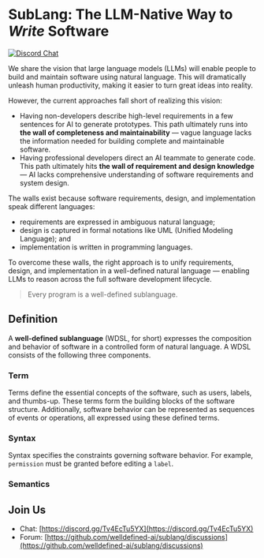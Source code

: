 # SubLang: The LLM-Native Way to _Write_ Software

[![Discord Chat](https://img.shields.io/discord/1382712250598690947?logo=discord)](https://discord.gg/Tv4EcTu5YX)

We share the vision that large language models (LLMs) will enable people to build and maintain software using natural language.
This will dramatically unleash human productivity, making it easier to turn great ideas into reality.

However, the current approaches fall short of realizing this vision:
- Having non-developers describe high-level requirements in a few sentences for AI to generate prototypes.
  This path ultimately runs into **the wall of completeness and maintainability** — vague language lacks the information needed for building complete and maintainable software.
- Having professional developers direct an AI teammate to generate code.
  This path ultimately hits **the wall of requirement and design knowledge** — AI lacks comprehensive understanding of software requirements and system design.

The walls exist because software requirements, design, and implementation speak different languages:
- requirements are expressed in ambiguous natural language;
- design is captured in formal notations like UML (Unified Modeling Language); and
- implementation is written in programming languages.

To overcome these walls, the right approach is to unify requirements, design, and implementation in a well-defined natural language — enabling LLMs to reason across the full software development lifecycle.

> Every program is a well-defined sublanguage.

## Definition

A **well-defined sublanguage** (WDSL, for short) expresses the composition and behavior of software in a controlled form of natural language.
A WDSL consists of the following three components.

### Term

Terms define the essential concepts of the software, such as users, labels, and thumbs-up.
These terms form the building blocks of the software structure.
Additionally, software behavior can be represented as sequences of events or operations, all expressed using these defined terms.

### Syntax

Syntax specifies the constraints governing software behavior.
For example, `permission` must be granted before editing a `label`.

### Semantics

## Join Us
- Chat: [https://discord.gg/Tv4EcTu5YX](https://discord.gg/Tv4EcTu5YX)
- Forum: [https://github.com/welldefined-ai/sublang/discussions](https://github.com/welldefined-ai/sublang/discussions)

